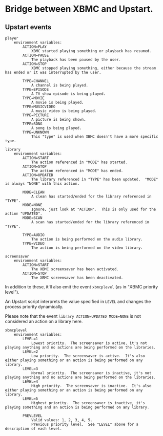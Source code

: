 # Bridge between XBMC and Upstart.

## Upstart events
    player
        environment variables:
            ACTION=PLAY
                XBMC started playing something or playback has resumed.
            ACTION=PAUSE
                The playback has been paused by the user.
            ACTION=STOP
                XBMC stopped playing something, either because the stream has ended or it was interrupted by the user.

            TYPE=CHANNEL
                A channel is being played.
            TYPE=EPISODE
                A TV show episode is being played.
            TYPE=MOVIE
                A movie is being played.
            TYPE=MUSICVIDEO
                A music video is being played.
            TYPE=PICTURE
                A picture is being shown.
            TYPE=SONG
                A song is being played.
            TYPE=UNKNOWN
                This "type" is used when XBMC doesn't have a more specific type.

    library
        environment variables:
            ACTION=START
                The action referenced in "MODE" has started.
            ACTION=STOP
                The action referenced in "MODE" has ended.
            ACTION=UPDATED
                The library referenced in "TYPE" has been updated.  "MODE" is always "NONE" with this action.

            MODE=CLEAN
                A clean has started/ended for the library referenced in "TYPE".
            MODE=NONE
                Ignore, just look at "ACTION".  This is only used for the action "UPDATED".
            MODE=SCAN
                A scan has started/ended for the library referenced in "TYPE".

            TYPE=AUDIO
                The action is being performed on the audio library.
            TYPE=VIDEO
                The action is being performed on the video library.

    screensaver
        environment variables:
            ACTION=START
                The XBMC screensaver has been activated.
            ACTION=STOP
                The XBMC screensaver has been deactivated.

In addition to these, it'll also emit the event `xbmcplevel` (as in "XBMC priority level").

An Upstart script interprets the value specified in `LEVEL` and changes the process priority dynamically.

Please note that the event `library ACTION=UPDATED MODE=NONE` is not considered an action on a library here.

    xbmcplevel
        environment variables:
            LEVEL=1
                Lowest priority.  The screensaver is active, it's not playing anything and no actions are being performed on the libraries.
            LEVEL=2
                Low priority.  The screensaver is active.  It's also either playing something or an action is being performed on any library.
            LEVEL=3
                Normal priority.  The screensaver is inactive, it's not playing anything and no actions are being performed on the libraries.
            LEVEL=4
                High priority.  The screensaver is inactive.  It's also either playing something or an action is being performed on any library.
            LEVEL=5
                Highest priority.  The screensaver is inactive, it's playing something and an action is being performed on any library.

            PREVLEVEL
                Valid values: 1, 2, 3, 4, 5.
                Previous priority level.  See "LEVEL" above for a description of each level.
